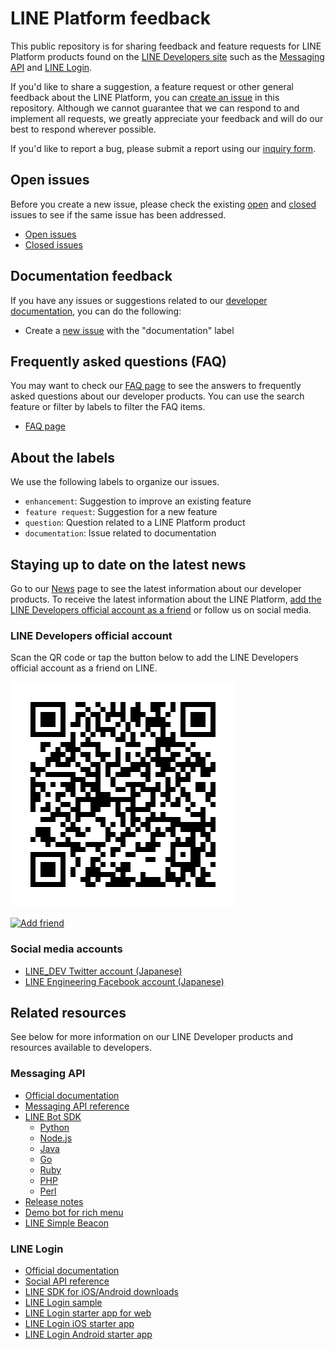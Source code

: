 # LINE Platform feedback

This public repository is for sharing feedback and feature requests for LINE Platform products found on the [LINE Developers site](https://developers.line.me/en/) such as the [Messaging API](https://developers.line.me/en/services/messaging-api/) and [LINE Login](https://developers.line.me/en/docs/line-login/overview/). 

If you'd like to share a suggestion, a feature request or other general feedback about the LINE Platform, you can [create an issue](https://github.com/line/line-bot-faq/issues) in this repository. Although we cannot guarantee that we can respond to and implement all requests, we greatly appreciate your feedback and will do our best to respond wherever possible. 

If you'd like to report a bug, please submit a report using our [inquiry form](https://contact.line.me/serviceId/11556). 

## Open issues

Before you create a new issue, please check the existing [open](https://github.com/line/line-bot-faq/issues?q=is%3Aopen+is%3Aissue) and [closed](https://github.com/line/line-bot-faq/issues?q=is%3Aissue+is%3Aclosed) issues to see if the same issue has been addressed.

- [Open issues](https://github.com/line/line-bot-faq/issues?q=is%3Aopen+is%3Aissue)
- [Closed issues](https://github.com/line/line-bot-faq/issues?q=is%3Aissue+is%3Aclosed)

## Documentation feedback

If you have any issues or suggestions related to our [developer documentation](https://developers.line.me/en/docs/), you can do the following:

- Create a [new issue](https://github.com/line/line-bot-faq/issues) with the "documentation" label

## Frequently asked questions (FAQ)

You may want to check our [FAQ page](https://developers.line.me/en/faq/) to see the answers to frequently asked questions about our developer products. You can use the search feature or filter by labels to filter the FAQ items.

- [FAQ page](https://developers.line.me/en/faq/)

## About the labels

We use the following labels to organize our issues.

- `enhancement`: Suggestion to improve an existing feature
- `feature request`: Suggestion for a new feature
- `question`: Question related to a LINE Platform product
- `documentation`: Issue related to documentation

## Staying up to date on the latest news

Go to our [News](https://developers.line.me/en/news/) page to see the latest information about our developer products. To receive the latest information about the LINE Platform, [add the LINE Developers official account as a friend](https://line.me/ti/p/%40linedevelopers) or follow us on social media.

### LINE Developers official account

Scan the QR code or tap the button below to add the LINE Developers official account as a friend on LINE.

![LINE Developers account QR code](images/line-developers-official-account.png)

[![Add friend](https://biz.line.naver.jp/line_business/img/btn/addfriends_en.png)](https://line.me/ti/p/%40linedevelopers)

### Social media accounts

- [LINE_DEV Twitter account (Japanese)](https://twitter.com/line_dev?lang=en) 
- [LINE Engineering Facebook account (Japanese)](https://www.facebook.com/engineering.line/)

## Related resources

See below for more information on our LINE Developer products and resources available to developers.

### Messaging API
- [Official documentation](https://developers.line.me/en/services/messaging-api/)
- [Messaging API reference](https://developers.line.me/en/docs/messaging-api/reference/)
- [LINE Bot SDK](https://developers.line.me/en/docs/messaging-api/line-bot-sdk/)
    - [Python](https://github.com/line/line-bot-sdk-python)
    - [Node.js](https://github.com/line/line-bot-sdk-nodejs)
    - [Java](https://github.com/line/line-bot-sdk-java)
    - [Go](https://github.com/line/line-bot-sdk-go)
    - [Ruby](https://github.com/line/line-bot-sdk-ruby)
    - [PHP](https://github.com/line/line-bot-sdk-php)
    - [Perl](https://github.com/line/line-bot-sdk-perl)
- [Release notes](https://developers.line.me/en/docs/messaging-api/release-notes/)
- [Demo bot for rich menu](https://github.com/line/demo-rich-menu-bot)
- [LINE Simple Beacon](https://github.com/line/line-simple-beacon)

### LINE Login
- [Official documentation](https://developers.line.me/en/docs/line-login/overview/)
- [Social API reference](https://developers.line.me/en/docs/social-api/overview/)
- [LINE SDK for iOS/Android downloads](https://developers.line.me/en/docs/line-login/downloads/)
- [LINE Login sample](https://github.com/line/line-login-sample-for-spring-security)
- [LINE Login starter app for web](https://github.com/line/line-login-starter)
- [LINE Login iOS starter app](https://github.com/line/line-sdk-starter-ios-v2)
- [LINE Login Android starter app](https://github.com/line/line-sdk-starter-android-v2)
